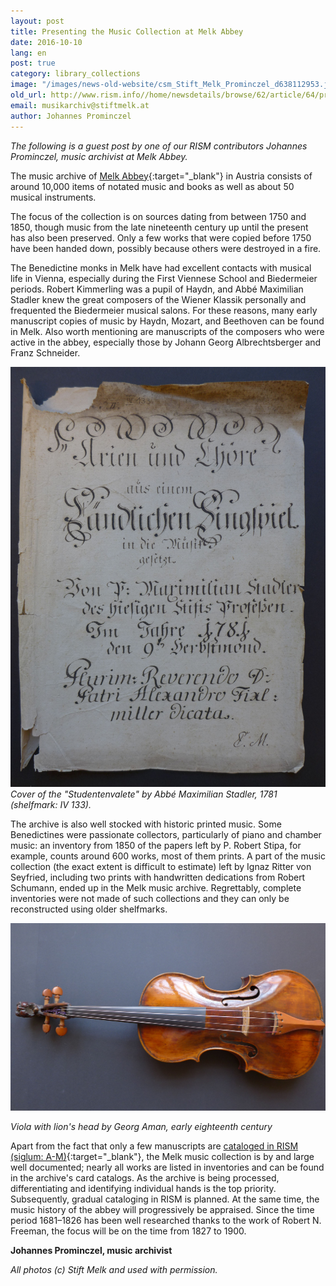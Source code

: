 ```yaml
---
layout: post
title: Presenting the Music Collection at Melk Abbey
date: 2016-10-10
lang: en
post: true
category: library_collections
image: "/images/news-old-website/csm_Stift_Melk_Prominczel_d638112953.jpg"
old_url: http://www.rism.info//home/newsdetails/browse/62/article/64/presenting-the-music-collection-at-melk-abbey.html
email: musikarchiv@stiftmelk.at
author: Johannes Prominczel
---
```


_The following is a guest post by one of our RISM contributors Johannes Prominczel, music archivist at Melk Abbey._


The music archive of [Melk Abbey](http://www.stiftmelk.at/){:target="_blank"} in Austria consists of around 10,000 items of notated music and books as well as about 50 musical instruments.

The focus of the collection is on sources dating from between 1750 and 1850, though music from the late nineteenth century up until the present has also been preserved. Only a few works that were copied before 1750 have been handed down, possibly because others were destroyed in a fire.

The Benedictine monks in Melk have had excellent contacts with musical life in Vienna, especially during the First Viennese School and Biedermeier periods. Robert Kimmerling was a pupil of Haydn, and Abbé Maximilian Stadler knew the great composers of the Wiener Klassik personally and frequented the Biedermeier musical salons. For these reasons, many early manuscript copies of music by Haydn, Mozart, and Beethoven can be found in Melk. Also worth mentioning are manuscripts of the composers who were active in the abbey, especially those by Johann Georg Albrechtsberger and Franz Schneider.

![Cover of the](/resources-old-website/news/Stift_Melk_IV_133_Studentenvalete.jpg)
_Cover of the "Studentenvalete" by Abbé Maximilian Stadler, 1781 (shelfmark: IV 133)._

The archive is also well stocked with historic printed music. Some Benedictines were passionate collectors, particularly of piano and chamber music: an inventory from 1850 of the papers left by P. Robert Stipa, for example, counts around 600 works, most of them prints. A part of the music collection (the exact extent is difficult to estimate) left by Ignaz Ritter von Seyfried, including two prints with handwritten dedications from Robert Schumann, ended up in the Melk music archive. Regrettably, complete inventories were not made of such collections and they can only be reconstructed using older shelfmarks.

![Viola in Melk collection](/resources-old-website/news/Stift_Melk_Viola.jpg)

_Viola with lion's head by Georg Aman, early eighteenth century_

Apart from the fact that only a few manuscripts are [cataloged in RISM (siglum: A-M)](https://opac.rism.info/search?View=rism&siglum=A-M&Language=en){:target="_blank"}, the Melk music collection is by and large well documented; nearly all works are listed in inventories and can be found in the archive's card catalogs. As the archive is being processed, differentiating and identifying individual hands is the top priority. Subsequently, gradual cataloging in RISM is planned. At the same time, the music history of the abbey will progressively be appraised. Since the time period 1681–1826 has been well researched thanks to the work of Robert N. Freeman, the focus will be on the time from 1827 to 1900.


**Johannes Prominczel, music archivist**

_All photos (c) Stift Melk and used with permission._

